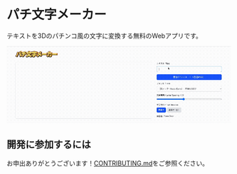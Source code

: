 # パチ文字メーカー

テキストを3Dのパチンコ風の文字に変換する無料のWebアプリです。

[![パチ文字作成スクショ](./public/images/pachimoji-maker.gif)](https://pachimoji.sawara.dev/)

## 開発に参加するには

お申出ありがとうございます！[CONTRIBUTING.md](./CONTRIBUTING.md)をご参照ください。
